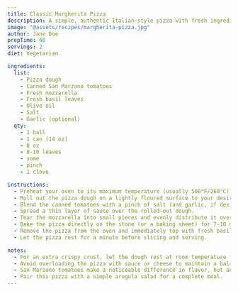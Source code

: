 ```yaml
---
title: Classic Margherita Pizza
description: A simple, authentic Italian-style pizza with fresh ingredients and a perfect crispy crust.
image: "@assets/recipes/margherita-pizza.jpg"
author: Jane Doe
prepTime: 60
servings: 2
diet: Vegetarian

ingredients:
  list:
    - Pizza dough
    - Canned San Marzano tomatoes
    - Fresh mozzarella
    - Fresh basil leaves
    - Olive oil
    - Salt
    - Garlic (optional)
  qty:
    - 1 ball
    - 1 can (14 oz)
    - 8 oz
    - 8-10 leaves
    - some
    - pinch
    - 1 clove

instructions:
  - Preheat your oven to its maximum temperature (usually 500°F/260°C) and place a pizza stone inside, if available.
  - Roll out the pizza dough on a lightly floured surface to your desired thickness.
  - Blend the canned tomatoes with a pinch of salt (and garlic, if desired) to create a simple pizza sauce.
  - Spread a thin layer of sauce over the rolled-out dough.
  - Tear the mozzarella into small pieces and evenly distribute it over the sauce.
  - Bake the pizza directly on the stone (or a baking sheet) for 7-10 minutes, or until the crust is golden and the cheese is bubbly.
  - Remove the pizza from the oven and immediately top with fresh basil leaves and a drizzle of olive oil.
  - Let the pizza rest for a minute before slicing and serving.

notes:
  - For an extra crispy crust, let the dough rest at room temperature for at least 30 minutes before rolling out.
  - Avoid overloading the pizza with sauce or cheese to maintain a balanced flavor and texture.
  - San Marzano tomatoes make a noticeable difference in flavor, but any high-quality tomatoes can work.
  - Pair this pizza with a simple arugula salad for a complete meal.
---
```

